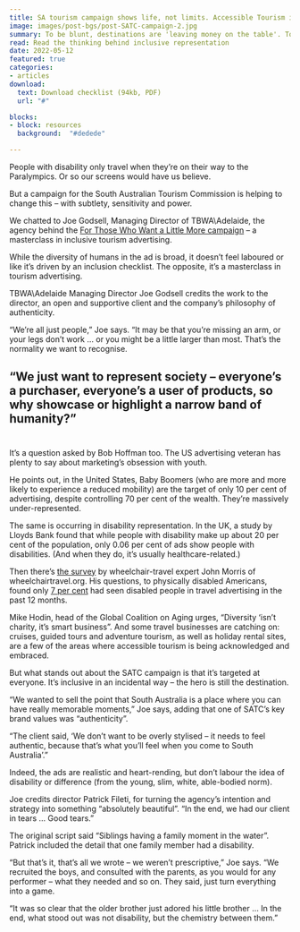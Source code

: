 ```yaml
---
title: SA tourism campaign shows life, not limits. Accessible Tourism in mainstream marketing.
image: images/post-bgs/post-SATC-campaign-2.jpg
summary: To be blunt, destinations are 'leaving money on the table'. Tourism businesses are ignoring the social elephant in the room if they ignore access and inclusion.  (3 min read)
read: Read the thinking behind inclusive representation
date: 2022-05-12
featured: true
categories:
- articles
download:
  text: Download checklist (94kb, PDF)
  url: "#"

blocks:
- block: resources
  background:  "#dedede"

---
```


People with disability only travel when they’re on their way to the Paralympics. Or so our screens would have us believe.

But a campaign for the South Australian Tourism Commission is helping to change this – with subtlety, sensitivity and power.

We chatted to Joe Godsell, Managing Director of TBWA\Adelaide, the agency behind the [For Those Who Want a Little More campaign](https://www.youtube.com/watch?v=KwWIivI3xVA&t=1s) – a masterclass in inclusive tourism advertising.

While the diversity of humans in the ad is broad, it doesn’t feel laboured or like it’s driven by an inclusion checklist.  The opposite, it’s a masterclass in tourism advertising.

TBWA\Adelaide Managing Director Joe Godsell credits the work to the director, an open and supportive client and the company’s philosophy of authenticity.

“We’re all just people,” Joe says. “It may be that you’re missing an arm, or your legs don’t work … or you might be a little larger than most. That’s the normality we want to recognise.

## “We just want to represent society – everyone’s a purchaser, everyone’s a user of products, so why showcase or highlight a narrow band of humanity?”

#

It’s a question asked by Bob Hoffman too. The US advertising veteran has plenty to say about marketing’s obsession with youth.

He points out, in the United States, Baby Boomers (who are more and more likely to experience a reduced mobility) are the target of only 10 per cent of advertising, despite controlling 70 per cent of the wealth. They’re massively under-represented.

The same is occurring in disability representation. In the UK, a study by Lloyds Bank found that while people with disability make up about 20 per cent of the population, only 0.06 per cent of ads show people with disabilities. (And when they do, it’s usually healthcare-related.)

Then there’s [the survey](https://wheelchairtravel.org/accessible-travel-study-2020-lessons-for-destinations-travel-providers/) by wheelchair-travel expert John Morris of wheelchairtravel.org. His questions, to physically disabled Americans, found only [7 per cent](https://wheelchairtravel.org/accessible-travel-study-2020-lessons-for-destinations-travel-providers/) had seen disabled people in travel advertising in the past 12 months.

Mike Hodin, head of the Global Coalition on Aging urges, “Diversity ‘isn’t charity, it’s smart business”. And some travel businesses are catching on: cruises, guided tours and adventure tourism, as well as holiday rental sites, are a few of the areas where accessible tourism is being acknowledged and embraced.

But what stands out about the SATC campaign is that it’s targeted at everyone. It’s inclusive in an incidental way – the hero is still the destination.

“We wanted to sell the point that South Australia is a place where you can have really memorable moments,” Joe says, adding that one of SATC’s key brand values was “authenticity”.

“The client said, ‘We don’t want to be overly stylised – it needs to feel authentic, because that’s what you’ll feel when you come to South Australia’.”

Indeed, the ads are realistic and heart-rending, but don’t labour the idea of disability or difference (from the young, slim, white, able-bodied norm).

Joe credits director Patrick Fileti, for turning the agency’s intention and strategy into something “absolutely beautiful”. “In the end, we had our client in tears … Good tears.”

The original script said “Siblings having a family moment in the water”. Patrick included the detail that one family member had a disability.

“But that’s it, that’s all we wrote – we weren’t prescriptive,” Joe says. “We recruited the boys, and consulted with the parents, as you would for any performer – what they needed and so on. They said, just turn everything into a game.

“It was so clear that the older brother just adored his little brother … In the end, what stood out was not disability, but the chemistry between them.”
